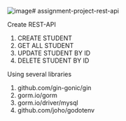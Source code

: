 ![image](https://github.com/sakhansa/assignment-project-rest-api/assets/76586236/10b42c95-0cd0-4cfd-a0df-4cd844f0dc35)# assignment-project-rest-api

Create REST-API
1. CREATE STUDENT
2. GET ALL STUDENT
3. UPDATE STUDENT BY ID
4. DELETE STUDENT BY ID

Using several libraries
1. github.com/gin-gonic/gin
2. gorm.io/gorm
3. gorm.io/driver/mysql  
4. github.com/joho/godotenv
